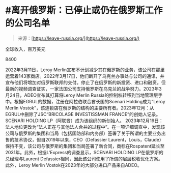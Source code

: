 <!--yml

类别：未分类

日期：2024-05-29 12:31:58

-->

# #离开俄罗斯：已停止或仍在俄罗斯工作的公司名单

> 来源：[https://leave-russia.org/](https://leave-russia.org/)

全球收入，百万美元

8400

2022年3月11日，Leroy Merlin宣布不计划减少其在俄罗斯的业务，该公司在那里运营着143家商店。2022年3月17日，他们断开了乌克兰办事处与公司的通讯，并宣布他们将增加对俄罗斯联邦的交付。停止了在俄罗斯的新投资、进口和融资。但最新的视频调查证实，一家法国公司支持俄罗斯在乌克兰的战争努力。2023年3月24日，ADEO宣布其打算将Leroy Merlin Russia的控制权转移到当地管理层手中。根据EGRUL的数据，注册在阿拉伯联合酋长国的Scenari Holding成为“Leroy Merlin Vostok”，该连锁店在俄罗斯的结构的主要所有者。2023年12月：从EGRUL中删除了JSC“BRICOLAGE INVESTISSMAN FRANCE”的创始人记录。 SCENARI HOLDING LP（阿联酋）成为该组织的新创始人。 2023年12月19日：法人地位更改为“法人正在与其他法人合并的过程中”。在一项详细调查中，发现该公司与俄罗斯的集团和当局（包括国防部和内务部）签署了关于所谓的主要业务出售的技术协议，但自2019年以来，CEO（Defassier Laurent，Louis，Claude）保持不变，该公司与俄罗斯的集团和当局签署了新合同，商标在Rospatent延长至2031年。此外，根据L'Express的调查显示，SCENARI HOLDING LP在俄罗斯的总经理与Laurent Defassier相同，因此该公司使用了所谓的层层税收优化方案。此外，Leroy Merlin Vostok在2023年的大部分进口产品来自ADEO。
